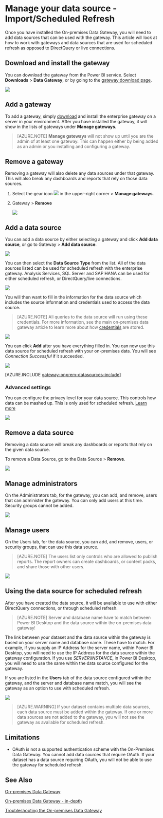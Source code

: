 <properties
pageTitle="Manage your data source - Import/Scheduled Refresh"
description="How to manage the on-premises data gateway gateway and data sources that belong to that gateway. This article is specific to data sources that can be used with import/scheduled refresh."
services="powerbi"
documentationCenter=""
authors="guyinacube"
manager="mblythe"
backup=""
editor=""
tags=""
qualityFocus="monitoring"
qualityDate="05/16/2016"/>

<tags
ms.service="powerbi"
ms.devlang="NA"
ms.topic="article"
ms.tgt_pltfrm="na"
ms.workload="powerbi"
ms.date="09/06/2016"
ms.author="asaxton"/>
# Manage your data source - Import/Scheduled Refresh

Once you have installed the On-premises Data Gateway, you will need to add data sources that can be used with the gateway. This article will look at how to work with gateways and data sources that are used for scheduled refresh as opposed to DirectQuery or live connections.

## Download and install the gateway

You can download the gateway from the Power BI service. Select **Downloads** > **Data Gateway**, or by going to the [gateway download page](https://go.microsoft.com/fwlink/?LinkId=698861).

![](media/powerbi-gateway-onprem/powerbi-download-data-gateway.png)

## Add a gateway

To add a gateway, simply [download](https://go.microsoft.com/fwlink/?LinkId=698863) and install the enterprise gateway on a server in your environment. After you have installed the gateway, it will show in the lists of gateways under **Manage gateways**.

> [AZURE.NOTE] **Manage gateways** will not show up until you are the admin of at least one gateway. This can happen either by being added as an admin or you installing and configuring a gateway.

## Remove a gateway

Removing a gateway will also delete any data sources under that gateway.  This will also break any dashboards and reports that rely on those data sources.

1.	Select the gear icon ![](media/powerbi-gateway-enterprise-manage/pbi_gearicon.png) in the upper-right corner > **Manage gateways**.

2.	Gateway > **Remove**

    ![](media/powerbi-gateway-enterprise-manage/datasourcesettings7.png)

## Add a data source

You can add a data source by either selecting a gateway and click **Add data source**, or go to Gateway > **Add data source**.

![](media/powerbi-gateway-enterprise-manage/datasourcesettings1.png)

You can then select the **Data Source Type** from the list. All of the data sources listed can be used for scheduled refresh with the enterprise gateway. Analysis Services, SQL Server and SAP HANA can be used for either scheduled refresh, or DirectQuery/live connections.

![](media/powerbi-gateway-enterprise-manage/datasourcesettings2.png)

You will then want to fill in the information for the data source which includes the source information and credentials used to access the data source.

> [AZURE.NOTE] All queries to the data source will run using these credentials. For more information, see the main on-premises data gateway article to learn more about how [credentials](powerbi-gateway-onprem.md#credentials) are stored.

![](media/powerbi-gateway-enterprise-manage/datasourcesettings3-oracle.png)

You can click **Add** after you have everything filled in.  You can now use this data source for scheduled refresh with your on-premises data. You will see *Connection Successful* if it succeeded.

![](media/powerbi-gateway-enterprise-manage/datasourcesettings4.png)

<!-- Shared Install steps Include -->
[AZURE.INCLUDE [gateway-onprem-datasources-include](../includes/gateway-onprem-datasources-include.md)]

### Advanced settings

You can configure the privacy level for your data source. This controls how data can be mashed up. This is only used for scheduled refresh. [Learn more](https://support.office.com/article/Privacy-levels-Power-Query-CC3EDE4D-359E-4B28-BC72-9BEE7900B540)

![](media/powerbi-gateway-enterprise-manage/datasourcesettings9.png)

## Remove a data source

Removing a data source will break any dashboards or reports that rely on the given data source.  

To remove a Data Source, go to the Data Source > **Remove**.

![](media/powerbi-gateway-enterprise-manage/datasourcesettings6.png)

## Manage administrators

On the Administrators tab, for the gateway, you can add, and remove, users that can administer the gateway. You can only add users at this time. Security groups cannot be added.

![](media/powerbi-gateway-enterprise-manage/datasourcesettings8.png)

## Manage users

On the Users tab, for the data source, you can add, and remove, users, or security groups, that can use this data source.

> [AZURE.NOTE] The users list only controls who are allowed to publish reports. The report owners can create dashboards, or content packs, and share those with other users.

![](media/powerbi-gateway-enterprise-manage/datasourcesettings5.png)

## Using the data source for scheduled refresh

After you have created the data source, it will be available to use with either DirectQuery connections, or through scheduled refresh. 

> [AZURE.NOTE] Server and database name have to match between Power BI Desktop and the data source within the on-premises data gateway!

The link between your dataset and the data source within the gateway is based on your server name and database name. These have to match. For example, if you supply an IP Address for the server name, within Power BI Desktop, you will need to use the IP Address for the data source within the gateway configuration. If you use *SERVER\INSTANCE*, in Power BI Desktop, you will need to use the same within the data source configured for the gateway.

If you are listed in the **Users** tab of the data source configured within the gateway, and the server and database name match, you will see the gateway as an option to use with scheduled refresh.

![](media/powerbi-gateway-enterprise-manage/powerbi-gateway-enterprise-schedule-refresh.png)

> [AZURE.WARNING] If your dataset contains multiple data sources, each data source must be added within the gateway. If one or more data sources are not added to the gateway, you will not see the gateway as available for scheduled refresh.

## Limitations

- OAuth is not a supported authentication scheme with the On-Premises Data Gateway. You cannot add data sources that require OAuth. If your dataset has a data source requiring OAuth, you will not be able to use the gateway for scheduled refresh.

## See Also

[On-premises Data Gateway](powerbi-gateway-onprem.md)

[On-premises Data Gateway - in-depth](powerbi-gateway-onprem-indepth.md)

[Troubleshooting the On-premises Data Gateway](powerbi-gateway-onprem-tshoot.md)